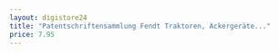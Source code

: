 ```yaml
---
layout: digistore24
title: "Patentschriftensammlung Fendt Traktoren, Ackergeräte..."
price: 7.95
---
```

